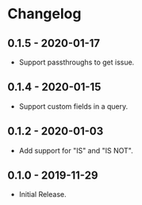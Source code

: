 # Changelog

## 0.1.5 - 2020-01-17
- Support passthroughs to get issue.

## 0.1.4 - 2020-01-15
- Support custom fields in a query.

## 0.1.2 - 2020-01-03
- Add support for "IS" and "IS NOT".

## 0.1.0 - 2019-11-29
- Initial Release.
